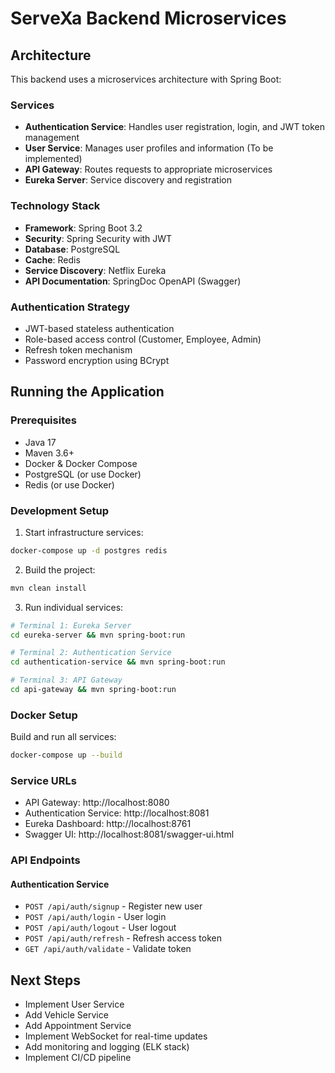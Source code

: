 # ServeXa Backend Microservices

## Architecture

This backend uses a microservices architecture with Spring Boot:

### Services
- **Authentication Service**: Handles user registration, login, and JWT token management
- **User Service**: Manages user profiles and information (To be implemented)
- **API Gateway**: Routes requests to appropriate microservices
- **Eureka Server**: Service discovery and registration

### Technology Stack
- **Framework**: Spring Boot 3.2
- **Security**: Spring Security with JWT
- **Database**: PostgreSQL
- **Cache**: Redis
- **Service Discovery**: Netflix Eureka
- **API Documentation**: SpringDoc OpenAPI (Swagger)

### Authentication Strategy
- JWT-based stateless authentication
- Role-based access control (Customer, Employee, Admin)
- Refresh token mechanism
- Password encryption using BCrypt

## Running the Application

### Prerequisites
- Java 17
- Maven 3.6+
- Docker & Docker Compose
- PostgreSQL (or use Docker)
- Redis (or use Docker)

### Development Setup

1. Start infrastructure services:
```bash
docker-compose up -d postgres redis
```

2. Build the project:
```bash
mvn clean install
```

3. Run individual services:
```bash
# Terminal 1: Eureka Server
cd eureka-server && mvn spring-boot:run

# Terminal 2: Authentication Service
cd authentication-service && mvn spring-boot:run

# Terminal 3: API Gateway
cd api-gateway && mvn spring-boot:run
```

### Docker Setup

Build and run all services:
```bash
docker-compose up --build
```

### Service URLs
- API Gateway: http://localhost:8080
- Authentication Service: http://localhost:8081
- Eureka Dashboard: http://localhost:8761
- Swagger UI: http://localhost:8081/swagger-ui.html

### API Endpoints

#### Authentication Service
- `POST /api/auth/signup` - Register new user
- `POST /api/auth/login` - User login
- `POST /api/auth/logout` - User logout
- `POST /api/auth/refresh` - Refresh access token
- `GET /api/auth/validate` - Validate token

## Next Steps
- Implement User Service
- Add Vehicle Service
- Add Appointment Service
- Implement WebSocket for real-time updates
- Add monitoring and logging (ELK stack)
- Implement CI/CD pipeline